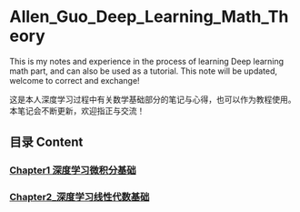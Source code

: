 # Allen_Guo_Deep_Learning_Math_Theory

This is my notes and experience in the process of learning Deep learning math part, and can also be used as a tutorial. This note will be updated, welcome to correct and exchange!

这是本人深度学习过程中有关数学基础部分的笔记与心得，也可以作为教程使用。本笔记会不断更新，欢迎指正与交流！

## 目录 Content
### [Chapter1 深度学习微积分基础](/content/Chapter1_深度学习微积分基础)
### [Chapter2_深度学习线性代数基础](/content/Chapter2_深度学习线性代数基础)
